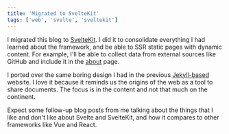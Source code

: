 ```yaml
---
title: 'Migrated to SvelteKit'
tags: ['web', 'svelte', 'sveltekit']
---
```


I migrated this blog to [SvelteKit](https://kit.svelte.dev/).
I did it to consolidate everything I had learned about the framework,
and be able to SSR static pages with dynamic content.
For example,
I'll be able to collect data from external sources like GitHub and include it in the [about](/about) page.

I ported over the same boring design I had in the previous [Jekyll-based](https://jekyllrb.com/) website.
I love it because it reminds us the origins of the web as a tool to share documents.
The focus is in the content and not that much on the continent.

Expect some follow-up blog posts from me talking about the things that I like and don't like about Svelte and SvelteKit,
and how it compares to other frameworks like Vue and React.
